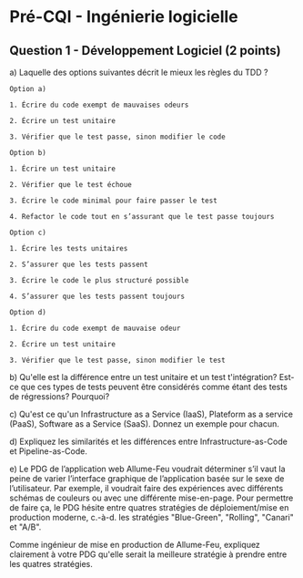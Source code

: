 # Pré-CQI - Ingénierie logicielle

## Question 1 - Développement Logiciel (2 points)

a) Laquelle des options suivantes décrit le mieux les règles du TDD ?

    Option a)

    1. Écrire du code exempt de mauvaises odeurs

    2. Écrire un test unitaire

    3. Vérifier que le test passe, sinon modifier le code

    Option b)

    1. Écrire un test unitaire

    2. Vérifier que le test échoue

    3. Écrire le code minimal pour faire passer le test

    4. Refactor le code tout en s’assurant que le test passe toujours

    Option c)

    1. Écrire les tests unitaires

    2. S’assurer que les tests passent

    3. Écrire le code le plus structuré possible

    4. S’assurer que les tests passent toujours

    Option d)

    1. Écrire du code exempt de mauvaise odeur

    2. Écrire un test unitaire

    3. Vérifier que le test passe, sinon modifier le test


b) Qu'elle est la différence entre un test unitaire et un test t'intégration? Est-ce que ces types de tests peuvent être considérés comme étant des tests de régressions? Pourquoi?


c) Qu'est ce qu'un Infrastructure as a Service (IaaS), Plateform as a service (PaaS), Software as a Service (SaaS). Donnez un exemple pour chacun.

d) Expliquez les similarités et les différences entre Infrastructure-as-Code et Pipeline-as-Code.

e) Le PDG de l’application web Allume-Feu voudrait déterminer s’il vaut la peine de varier l’interface graphique de l’application basée sur le sexe de l’utilisateur. Par exemple, il voudrait faire des expériences
avec différents schémas de couleurs ou avec une différente mise-en-page. Pour permettre de faire ça, le
PDG hésite entre quatres stratégies de déploiement/mise en production moderne, c.-à-d. les stratégies "Blue-Green", "Rolling",  "Canari" et "A/B".

Comme ingénieur de mise en production de Allume-Feu, expliquez clairement à votre PDG
qu'elle serait la meilleure stratégie à prendre entre les quatres stratégies.
